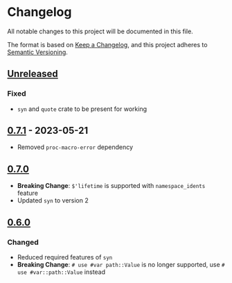 # Changelog
All notable changes to this project will be documented in this file.

The format is based on [Keep a Changelog](https://keepachangelog.com/en/1.0.0/),
and this project adheres to [Semantic Versioning](https://semver.org/spec/v2.0.0.html).

## [Unreleased]
### Fixed
- `syn` and `quote` crate to be present for working

## [0.7.1] - 2023-05-21
- Removed `proc-macro-error` dependency

## [0.7.0]
- **Breaking Change**: `$'lifetime` is supported with `namespace_idents` feature
- Updated `syn` to version 2

## [0.6.0]
### Changed
- Reduced required features of `syn`
- **Breaking Change**: `# use #var path::Value` is no longer supported, use `# use #var::path::Value` instead

[unreleased]: https://github.com/ModProg/quote-use/compare/v0.7.1...HEAD
[0.7.1]: https://github.com/ModProg/quote-use/compare/v0.7.0...v0.7.1
[0.7.0]: https://github.com/ModProg/quote-use/compare/v0.6.0...v0.7.0
[0.6.0]: https://github.com/ModProg/quote-use/compare/v0.5.1...v0.6.0
